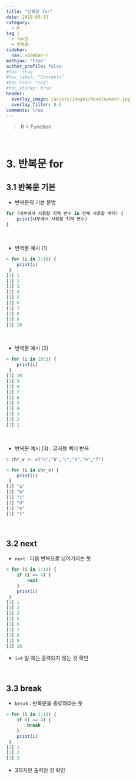 ```yaml
---
title: "반복문 for"
date: 2019-03-13
category:
  - R
tag :
  - for문
  - 반복문
sidebar:
  nav: sidebar-r
mathjax: "true"
author_profile: false
#toc: true
#toc_label: "Contents"
#toc_icon: "cog"
#toc_sticky: true
header:
  overlay_image: /assets/images/development.jpg
  overlay_filter: 0.5
comments: true
---
```

> R > Function

<br>

# 3. 반복문 for

## 3.1 반복문 기본

- 반복문의 기본 문법
```R
for (내부에서 사용할 지역 변수 in 전체 사용할 벡터) {
	print(내부에서 사용할 지역 변수)
}
```

<br>

- 반복문 예시 (1)
```R
> for (i in 1:10) {
	print(i)
 }
[1] 1
[1] 2
[1] 3
[1] 4
[1] 5
[1] 6
[1] 7
[1] 8
[1] 9
[1] 10
```

<br>

- 반복문 예시 (2)
```R
> for (i in 10:1) {
	print(i)
 }
[1] 10
[1] 9
[1] 8
[1] 7
[1] 6
[1] 5
[1] 4
[1] 3
[1] 2
[1] 1
```

<br>

- 반복문 예시 (3) : 글자형 벡터 반복
```R
> chr_v <- c("a","b","c","d","e","f")
```
```R
> for (i in chr_v) {
	print(i)
 }
[1] "a"
[1] "b"
[1] "c"
[1] "d"
[1] "e"
[1] "f"
```

<br>

## 3.2 next

- `next` : 다음 반복으로 넘어가라는 뜻
```R
> for (i in 1:10) {
	if (i == 4) {
		next
	}
	print(i)
 }
[1] 1
[1] 2
[1] 3
[1] 5
[1] 6
[1] 7
[1] 8
[1] 9
[1] 10
```

- `i=4` 일 때는 출력되지 않는 것 확인

<br>

## 3.3 break

- `break` : 반복문을 종료하라는 뜻
```R
> for (i in 1:10) {
	if (i == 4) {
		break
	}
	print(i)
 }
[1] 1
[1] 2
[1] 3
```

- 3까지만 출력된 것 확인
